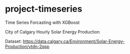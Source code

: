 # project-timeseries
Time Series Forcasting with XGBoost 


City of Calgary Hourly Solar Energy Production 

Dataset: https://data.calgary.ca/Environment/Solar-Energy-Production/ytdn-2qsp 
